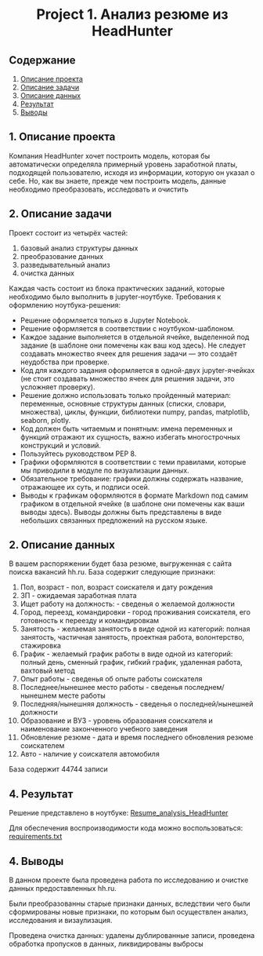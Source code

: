 # <center>Project 1. Анализ резюме из HeadHunter</center> 

## Содержание

1. [Описание проекта](https://github.com/EvgeniiOvcharenko/Project_Data_Science/blob/master/Project_1_Resume_analysis_HeadHunter/README.md#Описание-проекта)
2. [Описание задачи](https://github.com/EvgeniiOvcharenko/Project_Data_Science/blob/master/Project_1_Resume_analysis_HeadHunter/README.md#Описание-задачи)
3. [Описание данных](https://github.com/EvgeniiOvcharenko/Project_Data_Science/blob/master/Project_1_Resume_analysis_HeadHunter/README.md#Описание-данных)
4. [Результат](https://github.com/EvgeniiOvcharenko/Project_Data_Science/blob/master/Project_1_Resume_analysis_HeadHunter/README.md#Результат)
5. [Выводы](https://github.com/EvgeniiOvcharenko/Project_Data_Science/blob/master/Project_1_Resume_analysis_HeadHunter/README.md#Выводы)

## 1. Описание проекта

Компания HeadHunter хочет построить модель, которая бы автоматически определяла примерный уровень заработной платы, подходящей пользователю, исходя из информации, которую он указал о себе. Но, как вы знаете, прежде чем построить модель, данные необходимо преобразовать, исследовать и очистить

## 2. Описание задачи

Проект состоит из четырёх частей:
1. базовый анализ структуры данных
2. преобразование данных
3. разведывательный анализ
4. очистка данных

Каждая часть состоит из блока практических заданий, которые необходимо было выполнить в jupyter-ноутбуке.
Требования к оформлению ноутбука-решения:
* Решение оформляется только в Jupyter Notebook.
* Решение оформляется в соответствии с ноутбуком-шаблоном.
* Каждое задание выполняется в отдельной ячейке, выделенной под задание (в шаблоне они помечены как ваш код здесь). Не следует создавать множество ячеек для решения задачи — это создаёт неудобства при проверке.
* Код для каждого задания оформляется в одной-двух jupyter-ячейках (не стоит создавать множество ячеек для решения задачи, это усложняет проверку).
* Решение должно использовать только пройденный материал: переменные, основные структуры данных (списки, словари, множества), циклы, функции, библиотеки numpy, pandas, matplotlib, seaborn, plotly.
* Код должен быть читаемым и понятным: имена переменных и функций отражают их сущность, важно избегать многострочных конструкций и условий.
* Пользуйтесь руководством PEP 8.
* Графики оформляются в соответствии с теми правилами, которые мы приводили в модуле по визуализации данных.
* Обязательное требование: графики должны содержать название, отражающее их суть, и подписи осей.
* Выводы к графикам оформляются в формате Markdown под самим графиком в отдельной ячейке (в шаблоне они помечены как ваши выводы здесь). Выводы должны быть представлены в виде небольших связанных предложений на русском языке.        

## 2. Описание данных

В вашем распоряжении будет база резюме, выгруженная с сайта поиска вакансий hh.ru.
База содержит следующие признаки:
1. Пол, возраст - пол, возраст соискателя и дату рождения
2. ЗП - ожидаемая заработная плата
3. Ищет работу на должность: - сведенья о желаемой должности
4. Город, переезд, командировки - город проживания соискателя, его готовность к переезду и командировкам
5. Занятость - желаемая занятость в виде одной из категорий: полная занятость, частичная занятость, проектная работа, волонтерство, стажировка
6. График - желаемый график работы в виде одной из категорий: полный день, сменный график, гибкий график, удаленная работа, вахтовый метод
7. Опыт работы - сведенья об опыте работы соискателя
8. Последнее/нынешнее место работы - сведенья последнем/нынешнем месте работы
9. Последняя/нынешняя должность - сведенья о последней/нынешней должности
10. Образование и ВУЗ - уровень образования соискателя и наименование законченного учебного заведения
11. Обновление резюме - дата и время последнего обновления резюме соискателем
12. Авто - наличие у соискателя автомобиля  

База содержит 44744 записи

## 4. Результат

Решение представлено в ноутбуке: [Resume_analysis_HeadHunter](https://github.com/EvgeniiOvcharenko/Project_Data_Science/blob/master/Project_1_Resume_analysis_HeadHunter/Resume_analysis_HeadHunter.ipynb)

Для обеспечения воспроизводимости кода можно воспользоваться: [requirements.txt](https://github.com/EvgeniiOvcharenko/Project_Data_Science/blob/master/Project_1_Resume_analysis_HeadHunter/requirements.txt)

## 4. Выводы

В данном проекте была проведена работа по исследованию и очистке данных предоставленных hh.ru. 

Были преобразованны старые признаки данных, вследствии чего  были  сформированы новые признаки,  по которым был осуществлен анализ, исследования и визаулизация.

Проведена очистка данных: удалены дублированные записи, проведена обработка пропусков в данных, ликвидированы выбросы